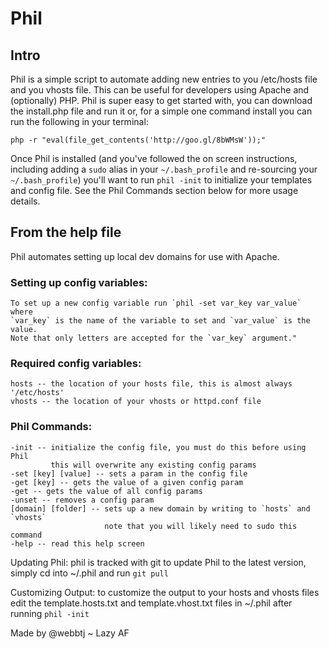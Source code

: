 # Phil

## Intro
Phil is a simple script to automate adding new entries to you /etc/hosts file and you vhosts file.
This can be useful for developers using Apache and (optionally) PHP.
Phil is super easy to get started with, you can download the install.php file and run it or, for a simple
one command install you can run the following in your terminal:

```
php -r "eval(file_get_contents('http://goo.gl/8bWMsW'));"
```

Once Phil is installed (and you've followed the on screen instructions, including adding a `sudo` alias in your
`~/.bash_profile` and re-sourcing your `~/.bash_profile`) you'll want to run `phil -init` to initialize your
templates and config file. See the Phil Commands section below for more usage details.

## From the help file

Phil automates setting up local dev domains for use with Apache.

### Setting up config variables:
    To set up a new config variable run `phil -set var_key var_value` where
    `var_key` is the name of the variable to set and `var_value` is the value.
    Note that only letters are accepted for the `var_key` argument."

### Required config variables:
    hosts -- the location of your hosts file, this is almost always '/etc/hosts'
    vhosts -- the location of your vhosts or httpd.conf file

### Phil Commands:
    -init -- initialize the config file, you must do this before using Phil
             this will overwrite any existing config params
    -set [key] [value] -- sets a param in the config file
    -get [key] -- gets the value of a given config param
    -get -- gets the value of all config params
    -unset -- removes a config param
    [domain] [folder] -- sets up a new domain by writing to `hosts` and `vhosts`
                         note that you will likely need to sudo this command
    -help -- read this help screen

Updating Phil: phil is tracked with git to update Phil to the latest version, simply cd into ~/.phil and run `git pull`

Customizing Output: to customize the output to your hosts and vhosts files
    edit the template.hosts.txt and template.vhost.txt files in ~/.phil after running `phil -init`

Made by @webbtj ~ Lazy AF

